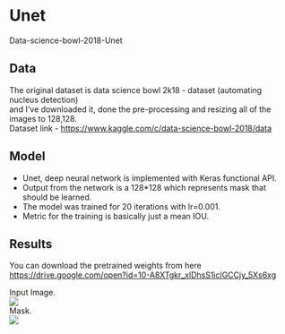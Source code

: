 # Unet
Data-science-bowl-2018-Unet


## Data
The original dataset is data science bowl 2k18 - dataset (automating nucleus detection)  <br />
and I've downloaded it, done the pre-processing and resizing all of the images to 128,128. <br />
Dataset link - https://www.kaggle.com/c/data-science-bowl-2018/data

## Model
- Unet, deep neural network is implemented with Keras functional API.
- Output from the network is a 128*128 which represents mask that should be learned.
- The model was trained for 20 iterations with lr=0.001.
- Metric for the training is basically just a mean IOU.

## Results
You can download the pretrained weights from here  <br />
https://drive.google.com/open?id=10-A8XTgkr_xlDhsS1iclGCCjy_5Xs6xg

Input Image. <br />
![](https://raw.githubusercontent.com/TanyaChutani/Unet/master/unet1.png)<br />
Mask. <br />
![](https://raw.githubusercontent.com/TanyaChutani/Unet/master/unet2.png)<br />
